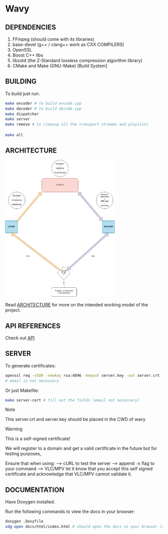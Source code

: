 # Wavy

## **DEPENDENCIES**

1. FFmpeg (should come with its libraries)
2. base-devel (g++ / clang++ work as CXX COMPILERS)
3. OpenSSL
4. Boost C++ libs 
5. libzstd (the Z-Standard lossless compression algorithm library)
5. CMake and Make (GNU-Make) [Build System]

## **BUILDING**

To build just run:

```bash 
make encoder # to build encode.cpp
make decoder # to build decode.cpp
make dispatcher 
make server
make remove # to cleanup all the transport streams and playlists

make all
```

## **ARCHITECTURE**

<img src="assets/wavy-arch.jpeg" alt="Description" width="350">

Read [ARCHITECTURE](https://github.com/nots1dd/wavy/blob/main/ARCHITECTURE.md) for more on the intended working model of the project.

## **API REFERENCES**

Check out [API](https://github.com/nots1dd/wavy/blob/main/APIREF.md)

## **SERVER**

To generate certificates:

```bash 
openssl req -x509 -newkey rsa:4096 -keyout server.key -out server.crt -days 365 -nodes
# email is not necessary
```

Or just Makefile:

```bash 
make server-cert # fill out the fields (email not necessary)
```

> [!NOTE]
> 
> This server.crt and server.key should be placed in the CWD of wavy
> 

> [!WARNING]
> 
> This is a self-signed certificate! 
> 
> We will register to a domain and get a valid certificate in the future but for testing purposes,
> 
> Ensure that when using:
> --> cURL to test the server --> append `-k` flag to your command 
> --> VLC/MPV let it know that you accept this self signed certificate and acknowledge that VLC/MPV cannot validate it.
> 

## **DOCUMENTATION**

Have Doxygen installed.

Run the following commands to view the docs in your browser:

```bash 
doxygen .Doxyfile
xdg-open docs/html/index.html # should open the docs in your browser (default)
```
